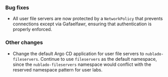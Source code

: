 ### Bug fixes

- All user file servers are now protected by a `NetworkPolicy` that prevents connections except via Gafaelfawr, ensuring that authentication is properly enforced.

### Other changes

- Change the default Argo CD application for user file servers to `nublado-fileservers`. Continue to use `fileservers` as the default namespace, since the `nublado-fileservers` namespace would conflict with the reserved namespace pattern for user labs.
